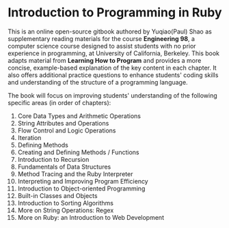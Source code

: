 # Introduction to Programming in Ruby

This is an online open-source gitbook authored by Yuqiao\(Paul\) Shao as supplementary reading materials for the course **Engineering 98**, a computer science course designed to assist students with no prior experience in programming, at University of California, Berkeley. This book adapts material from **Learning How to Program** and provides a more concise, example-based explanation of the key content in each chapter. It also offers additional practice questions to enhance students' coding skills and understanding of the structure of a programming language.

The book will focus on improving students' understanding of the following specific areas \(in order of chapters\):

1. Core Data Types and Arithmetic Operations
2. String Attributes and Operations
3. Flow Control and Logic Operations
4. Iteration
5. Defining Methods
6. Creating and Defining Methods / Functions
7. Introduction to Recursion
8. Fundamentals of Data Structures
9. Method Tracing and the Ruby Interpreter
10. Interpreting and Improving Program Efficiency
11. Introduction to Object-oriented Programming
12. Built-in Classes and Objects
13. Introduction to Sorting Algorithms
14. More on String Operations: Regex
15. More on Ruby: an Introduction to Web Development

  




